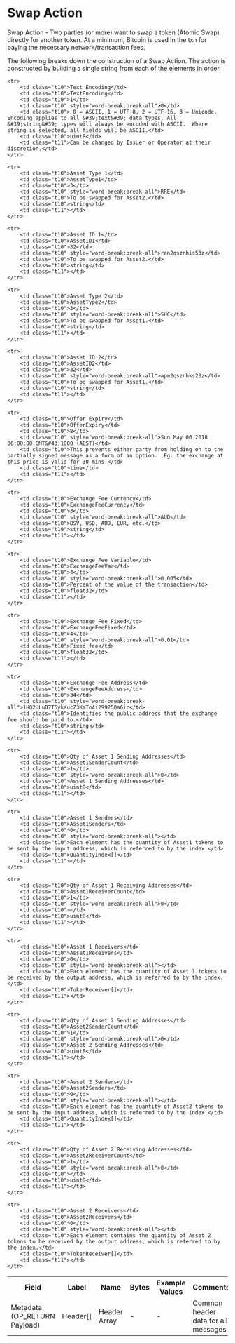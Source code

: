 
# Swap Action

Swap Action -  Two parties (or more) want to swap a token (Atomic Swap) directly for another token.  At a minimum, Bitcoin is used in the txn for paying the necessary network/transaction fees.

The following breaks down the construction of a Swap Action. The action is constructed by building a single string from each of the elements in order.

<table class="waffle">
	<tr style='height:19px;'>
		<th style="width:6%" class="s0">Field</th>
		<th style="width:9%" class="s1">Label</th>
		<th style="width:9%" class="s1">Name</th>
		<th style="width:2%" class="s1">Bytes</th>
		<th style="width:29%" class="s1">Example Values</th>
		<th style="width:26%" class="s1">Comments</th>
		<th style="width:5%" class="s1">Data Type</th>
		<th style="width:14%" class="s2">Amendment Restrictions</th>
	</tr>
	<tr>
		<td class="s5" rowspan="100">Metadata (OP_RETURN Payload)</td>
		<td class="t6">Header[]</td>
		<td class="t6">Header Array</td>
		<td class="t6">-</td>
		<td class="t6">-</td>
		<td class="t6">Common header data for all messages</td>
		<td class="t6">Header</td>
		<td class="t7"></td>
	</tr>

	<tr>
		<td class="t10">Text Encoding</td>
		<td class="t10">TextEncoding</td>
		<td class="t10">1</td>
		<td class="t10" style="word-break:break-all">0</td>
		<td class="t10"> 0 = ASCII, 1 = UTF-8, 2 = UTF-16, 3 = Unicode.  Encoding applies to all &#39;text&#39; data types. All &#39;string&#39; types will always be encoded with ASCII.  Where string is selected, all fields will be ASCII.</td>
		<td class="t10">uint8</td>
		<td class="t11">Can be changed by Issuer or Operator at their discretion.</td>
	</tr>

	<tr>
		<td class="t10">Asset Type 1</td>
		<td class="t10">AssetType1</td>
		<td class="t10">3</td>
		<td class="t10" style="word-break:break-all">RRE</td>
		<td class="t10">To be swapped for Asset2.</td>
		<td class="t10">string</td>
		<td class="t11"></td>
	</tr>

	<tr>
		<td class="t10">Asset ID 1</td>
		<td class="t10">AssetID1</td>
		<td class="t10">32</td>
		<td class="t10" style="word-break:break-all">ran2qsznhis53z</td>
		<td class="t10">To be swapped for Asset2.</td>
		<td class="t10">string</td>
		<td class="t11"></td>
	</tr>

	<tr>
		<td class="t10">Asset Type 2</td>
		<td class="t10">AssetType2</td>
		<td class="t10">3</td>
		<td class="t10" style="word-break:break-all">SHC</td>
		<td class="t10">To be swapped for Asset1.</td>
		<td class="t10">string</td>
		<td class="t11"></td>
	</tr>

	<tr>
		<td class="t10">Asset ID 2</td>
		<td class="t10">AssetID2</td>
		<td class="t10">32</td>
		<td class="t10" style="word-break:break-all">apm2qsznhks23z</td>
		<td class="t10">To be swapped for Asset1.</td>
		<td class="t10">string</td>
		<td class="t11"></td>
	</tr>

	<tr>
		<td class="t10">Offer Expiry</td>
		<td class="t10">OfferExpiry</td>
		<td class="t10">8</td>
		<td class="t10" style="word-break:break-all">Sun May 06 2018 06:00:00 GMT&#43;1000 (AEST)</td>
		<td class="t10">This prevents either party from holding on to the partially signed message as a form of an option.  Eg. the exchange at this price is valid for 30 mins.</td>
		<td class="t10">time</td>
		<td class="t11"></td>
	</tr>

	<tr>
		<td class="t10">Exchange Fee Currency</td>
		<td class="t10">ExchangeFeeCurrency</td>
		<td class="t10">3</td>
		<td class="t10" style="word-break:break-all">AUD</td>
		<td class="t10">BSV, USD, AUD, EUR, etc.</td>
		<td class="t10">string</td>
		<td class="t11"></td>
	</tr>

	<tr>
		<td class="t10">Exchange Fee Variable</td>
		<td class="t10">ExchangeFeeVar</td>
		<td class="t10">4</td>
		<td class="t10" style="word-break:break-all">0.005</td>
		<td class="t10">Percent of the value of the transaction</td>
		<td class="t10">float32</td>
		<td class="t11"></td>
	</tr>

	<tr>
		<td class="t10">Exchange Fee Fixed</td>
		<td class="t10">ExchangeFeeFixed</td>
		<td class="t10">4</td>
		<td class="t10" style="word-break:break-all">0.01</td>
		<td class="t10">Fixed fee</td>
		<td class="t10">float32</td>
		<td class="t11"></td>
	</tr>

	<tr>
		<td class="t10">Exchange Fee Address</td>
		<td class="t10">ExchangeFeeAddress</td>
		<td class="t10">34</td>
		<td class="t10" style="word-break:break-all">1HQ2ULuD7T5ykaucZ3KmTo4i29925Qa6ic</td>
		<td class="t10">Identifies the public address that the exchange fee should be paid to.</td>
		<td class="t10">string</td>
		<td class="t11"></td>
	</tr>

	<tr>
		<td class="t10">Qty of Asset 1 Sending Addresses</td>
		<td class="t10">Asset1SenderCount</td>
		<td class="t10">1</td>
		<td class="t10" style="word-break:break-all">0</td>
		<td class="t10">Asset 1 Sending Addresses</td>
		<td class="t10">uint8</td>
		<td class="t11"></td>
	</tr>

	<tr>
		<td class="t10">Asset 1 Senders</td>
		<td class="t10">Asset1Senders</td>
		<td class="t10">0</td>
		<td class="t10" style="word-break:break-all"></td>
		<td class="t10">Each element has the quantity of Asset1 tokens to be sent by the input address, which is referred to by the index.</td>
		<td class="t10">QuantityIndex[]</td>
		<td class="t11"></td>
	</tr>

	<tr>
		<td class="t10">Qty of Asset 1 Receiving Addresses</td>
		<td class="t10">Asset1ReceiverCount</td>
		<td class="t10">1</td>
		<td class="t10" style="word-break:break-all">0</td>
		<td class="t10"></td>
		<td class="t10">uint8</td>
		<td class="t11"></td>
	</tr>

	<tr>
		<td class="t10">Asset 1 Receivers</td>
		<td class="t10">Asset1Receivers</td>
		<td class="t10">0</td>
		<td class="t10" style="word-break:break-all"></td>
		<td class="t10">Each element has the quantity of Asset 1 tokens to be received by the output address, which is referred to by the index.</td>
		<td class="t10">TokenReceiver[]</td>
		<td class="t11"></td>
	</tr>

	<tr>
		<td class="t10">Qty of Asset 2 Sending Addresses</td>
		<td class="t10">Asset2SenderCount</td>
		<td class="t10">1</td>
		<td class="t10" style="word-break:break-all">0</td>
		<td class="t10">Asset 2 Sending Addresses</td>
		<td class="t10">uint8</td>
		<td class="t11"></td>
	</tr>

	<tr>
		<td class="t10">Asset 2 Senders</td>
		<td class="t10">Asset2Senders</td>
		<td class="t10">0</td>
		<td class="t10" style="word-break:break-all"></td>
		<td class="t10">Each element has the quantity of Asset2 tokens to be sent by the input address, which is referred to by the index.</td>
		<td class="t10">QuantityIndex[]</td>
		<td class="t11"></td>
	</tr>

	<tr>
		<td class="t10">Qty of Asset 2 Receiving Addresses</td>
		<td class="t10">Asset2ReceiverCount</td>
		<td class="t10">1</td>
		<td class="t10" style="word-break:break-all">0</td>
		<td class="t10"></td>
		<td class="t10">uint8</td>
		<td class="t11"></td>
	</tr>

	<tr>
		<td class="t10">Asset 2 Receivers</td>
		<td class="t10">Asset2Receivers</td>
		<td class="t10">0</td>
		<td class="t10" style="word-break:break-all"></td>
		<td class="t10">Each element contains the quantity of Asset 2 tokens to be received by the output address, which is referred to by the index.</td>
		<td class="t10">TokenReceiver[]</td>
		<td class="t11"></td>
	</tr>

</table>
